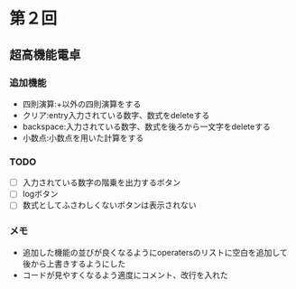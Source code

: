 # 第２回
## 超高機能電卓
### 追加機能 
- 四則演算:+以外の四則演算をする
- クリア:entry入力されている数字、数式をdeleteする
- backspace:入力されている数字、数式を後ろから一文字をdeleteする
- 小数点:小数点を用いた計算をする
### TODO 
- [ ] 入力されている数字の階乗を出力するボタン
- [ ] logボタン
- [ ] 数式としてふさわしくないボタンは表示されない
### メモ
- 追加した機能の並びが良くなるようにoperatersのリストに空白を追加して後から上書きするようにした
- コードが見やすくなるよう適度にコメント、改行を入れた